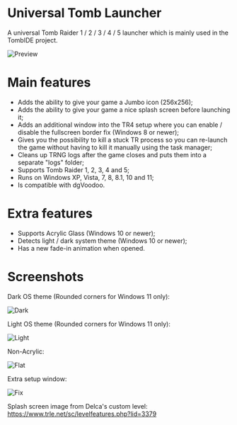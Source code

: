 # Universal Tomb Launcher
A universal Tomb Raider 1 / 2 / 3 / 4 / 5 launcher which is mainly used in the TombIDE project.

![Preview](https://user-images.githubusercontent.com/20436882/142447710-0eff9ad3-de92-4019-bf76-f1b5418bda4f.png)

# Main features
- Adds the ability to give your game a Jumbo icon (256x256);
- Adds the ability to give your game a nice splash screen before launching it;
- Adds an additional window into the TR4 setup where you can enable / disable the fullscreen border fix (Windows 8 or newer);
- Gives you the possibility to kill a stuck TR process so you can re-launch the game without having to kill it manually using the task manager;
- Cleans up TRNG logs after the game closes and puts them into a separate "logs" folder;
- Supports Tomb Raider 1, 2, 3, 4 and 5;
- Runs on Windows XP, Vista, 7, 8, 8.1, 10 and 11;
- Is compatible with dgVoodoo.

# Extra features
- Supports Acrylic Glass (Windows 10 or newer);
- Detects light / dark system theme (Windows 10 or newer);
- Has a new fade-in animation when opened.

# Screenshots
Dark OS theme (Rounded corners for Windows 11 only):

![Dark](https://user-images.githubusercontent.com/20436882/142443882-d7c7287d-1216-465f-8657-be050266931c.png)

Light OS theme (Rounded corners for Windows 11 only):

![Light](https://user-images.githubusercontent.com/20436882/142443909-8a55f031-ff5a-4040-98df-173bbad612a3.png)

Non-Acrylic:

![Flat](https://user-images.githubusercontent.com/20436882/142443963-e853c0e5-9c8f-464b-9bed-a4645c22a9d5.png)

Extra setup window:

![Fix](https://user-images.githubusercontent.com/20436882/142444048-2e56e25d-de67-4d1d-921c-e28c18f08c28.png)

Splash screen image from Delca's custom level: https://www.trle.net/sc/levelfeatures.php?lid=3379
